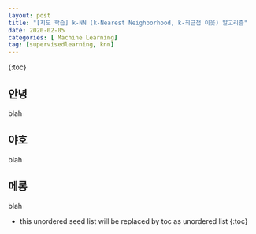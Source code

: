 ```yaml
---
layout: post
title: "[지도 학습] k-NN (k-Nearest Neighborhood, k-최근접 이웃) 알고리즘"
date: 2020-02-05 
categories: [ Machine Learning]
tag: [supervisedlearning, knn]
---
```


{:toc}

## 안녕

blah

## 야호
blah


## 메롱
blah

* this unordered seed list will be replaced by toc as unordered list
{:toc}